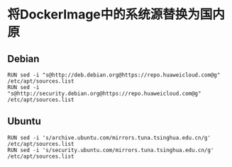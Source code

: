 # 将DockerImage中的系统源替换为国内原


## Debian

```text
RUN sed -i "s@http://deb.debian.org@https://repo.huaweicloud.com@g" /etc/apt/sources.list
RUN sed -i "s@http://security.debian.org@https://repo.huaweicloud.com@g" /etc/apt/sources.list
```

## Ubuntu

```text
RUN sed -i 's/archive.ubuntu.com/mirrors.tuna.tsinghua.edu.cn/g' /etc/apt/sources.list
RUN sed -i 's/security.ubuntu.com/mirrors.tuna.tsinghua.edu.cn/g' /etc/apt/sources.list
```